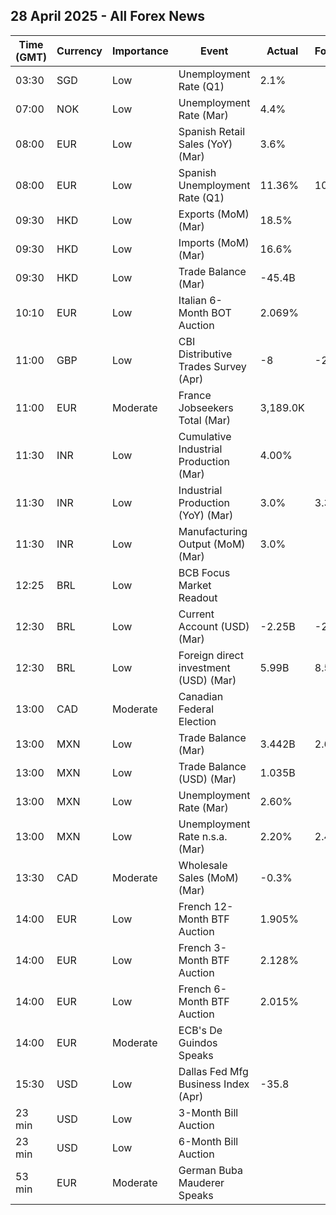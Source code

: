 ## 28 April 2025 - All Forex News

| Time (GMT) | Currency | Importance | Event | Actual | Forecast | Previous |
|------|----------|------------|-------|--------|----------|----------|
| 03:30 | SGD | Low | Unemployment Rate (Q1) | 2.1% |  | 1.9% |
| 07:00 | NOK | Low | Unemployment Rate (Mar) | 4.4% |  | 3.8% |
| 08:00 | EUR | Low | Spanish Retail Sales (YoY) (Mar) | 3.6% |  | 3.6% |
| 08:00 | EUR | Low | Spanish Unemployment Rate (Q1) | 11.36% | 10.70% | 10.61% |
| 09:30 | HKD | Low | Exports (MoM) (Mar) | 18.5% |  | 15.4% |
| 09:30 | HKD | Low | Imports (MoM) (Mar) | 16.6% |  | 11.8% |
| 09:30 | HKD | Low | Trade Balance (Mar) | -45.4B |  | -36.3B |
| 10:10 | EUR | Low | Italian 6-Month BOT Auction | 2.069% |  | 2.268% |
| 11:00 | GBP | Low | CBI Distributive Trades Survey (Apr) | -8 | -21 | -41 |
| 11:00 | EUR | Moderate | France Jobseekers Total (Mar) | 3,189.0K |  | 3,218.0K |
| 11:30 | INR | Low | Cumulative Industrial Production (Mar) | 4.00% |  | 4.10% |
| 11:30 | INR | Low | Industrial Production (YoY) (Mar) | 3.0% | 3.3% | 2.7% |
| 11:30 | INR | Low | Manufacturing Output (MoM) (Mar) | 3.0% |  | 2.8% |
| 12:25 | BRL | Low | BCB Focus Market Readout |  |  |  |
| 12:30 | BRL | Low | Current Account (USD) (Mar) | -2.25B | -2.95B | -8.76B |
| 12:30 | BRL | Low | Foreign direct investment (USD) (Mar) | 5.99B | 8.53B | 9.30B |
| 13:00 | CAD | Moderate | Canadian Federal Election |  |  |  |
| 13:00 | MXN | Low | Trade Balance (Mar) | 3.442B | 2.600B | 2.212B |
| 13:00 | MXN | Low | Trade Balance (USD) (Mar) | 1.035B |  | 1.724B |
| 13:00 | MXN | Low | Unemployment Rate (Mar) | 2.60% |  | 2.70% |
| 13:00 | MXN | Low | Unemployment Rate n.s.a. (Mar) | 2.20% | 2.40% | 2.50% |
| 13:30 | CAD | Moderate | Wholesale Sales (MoM) (Mar) | -0.3% |  | 0.3% |
| 14:00 | EUR | Low | French 12-Month BTF Auction | 1.905% |  | 1.893% |
| 14:00 | EUR | Low | French 3-Month BTF Auction | 2.128% |  | 2.121% |
| 14:00 | EUR | Low | French 6-Month BTF Auction | 2.015% |  | 2.027% |
| 14:00 | EUR | Moderate | ECB's De Guindos Speaks |  |  |  |
| 15:30 | USD | Low | Dallas Fed Mfg Business Index (Apr) | -35.8 |  | -16.3 |
| 23 min | USD | Low | 3-Month Bill Auction |  |  | 4.225% |
| 23 min | USD | Low | 6-Month Bill Auction |  |  | 4.050% |
| 53 min | EUR | Moderate | German Buba Mauderer Speaks |  |  |  |
